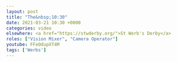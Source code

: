 ```yaml
---
layout: post
title: "The&nbsp;10:30"
date: 2021-03-21 10:30 +0000
categories: video
elsewhere: <a href="https://stwderby.org/">St Werb's Derby</a>
roles: ["Vision Mixer", "Camera Operator"]
youtube: FFeOdupXT4M
tags: ['Werbs']
---
```

